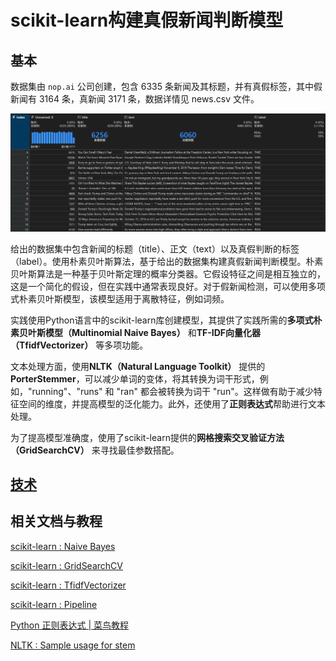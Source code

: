 # scikit-learn构建真假新闻判断模型

## 基本
数据集由 `nop.ai` 公司创建，包含 6335 条新闻及其标题，并有真假标签，其中假新闻有 3164 条，真新闻 3171 条，数据详情见 news.csv 文件。

![image.png](image.png)

给出的数据集中包含新闻的标题（title）、正文（text）以及真假判断的标签（label）。使用朴素贝叶斯算法，基于给出的数据集构建真假新闻判断模型。朴素贝叶斯算法是一种基于贝叶斯定理的概率分类器。它假设特征之间是相互独立的，这是一个简化的假设，但在实践中通常表现良好。对于假新闻检测，可以使用多项式朴素贝叶斯模型，该模型适用于离散特征，例如词频。

实践使用Python语言中的scikit-learn库创建模型，其提供了实践所需的**多项式朴素贝叶斯模型（Multinomial Naive Bayes）** 和**TF-IDF向量化器（TfidfVectorizer）** 等多项功能。

文本处理方面，使用**NLTK（Natural Language Toolkit）** 提供的**PorterStemmer**，可以减少单词的变体，将其转换为词干形式，例如，"running"、"runs" 和 "ran" 都会被转换为词干 "run"。这样做有助于减少特征空间的维度，并提高模型的泛化能力。此外，还使用了**正则表达式**帮助进行文本处理。

为了提高模型准确度，使用了scikit-learn提供的**网格搜索交叉验证方法（GridSearchCV）** 来寻找最佳参数搭配。



## [技术](techniques.md)

## 相关文档与教程

[scikit-learn : Naive Bayes](https://scikit-learn.org/1.5/modules/naive_bayes.html#multinomial-naive-bayes)

[scikit-learn : GridSearchCV](https://scikit-learn.org/dev/modules/generated/sklearn.model_selection.GridSearchCV.html)

[scikit-learn : TfidfVectorizer](https://scikit-learn.org/1.5/modules/generated/sklearn.feature_extraction.text.TfidfVectorizer.html)

[scikit-learn : Pipeline](https://scikit-learn.org/1.5/modules/generated/sklearn.pipeline.Pipeline.html)

[Python 正则表达式 | 菜鸟教程](https://www.runoob.com/python/python-reg-expressions.html)

[NLTK : Sample usage for stem](https://www.nltk.org/howto/stem.html)

